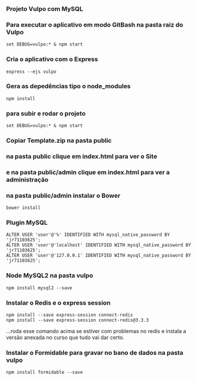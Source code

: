### Projeto Vulpo com MySQL

### Para executar o aplicativo em modo GitBash na pasta raiz do Vulpo
    set DEBUG=vulpo:* & npm start


### Cria o aplicativo com o Express
    express --ejs vulpo

### Gera as depedências tipo o node_modules
    npm install

### para subir e rodar o projeto
    set DEBUG=vulpo:* & npm start

### Copiar Template.zip na pasta public

### na pasta public clique em index.html para ver o Site
### e na pasta public/admin clique em index.html para ver a administração

### na pasta public/admin instalar o Bower
    bower install

### Plugin MySQL
    ALTER USER 'user'@'%' IDENTIFIED WITH mysql_native_password BY 'jr71103625';
    ALTER USER 'user'@'localhost' IDENTIFIED WITH mysql_native_password BY 'jr71103625';
    ALTER USER 'user'@'127.0.0.1' IDENTIFIED WITH mysql_native_password BY 'jr71103625';

### Node MySQL2 na pasta vulpo
    npm install mysql2 --save

### Instalar o Redis e o express session
    npm install --save express-session connect-redis
    npm install --save express-session connect-redis@3.3.3
...roda esse comando acima se estiver com problemas no redis e instala a versão anexada no curso que tudo vai dar certo.

### Instalar o Formidable para gravar no bano de dados na pasta vulpo
    npm install formidable --save